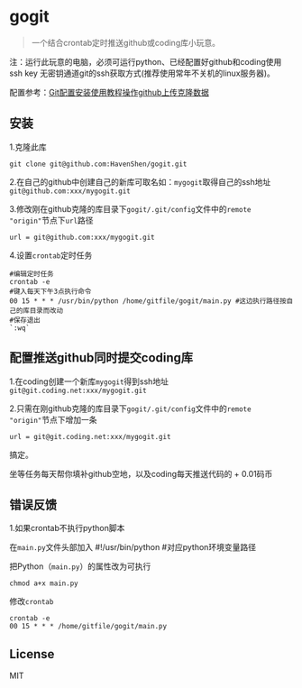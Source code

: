 # gogit

> 一个结合crontab定时推送github或coding库小玩意。

注：运行此玩意的电脑，必须可运行python、已经配置好github和coding使用ssh key 无密钥通道git的ssh获取方式(推荐使用常年不关机的linux服务器)。

配置参考：[Git配置安装使用教程操作github上传克隆数据](http://www.cnblogs.com/havenshen/p/3493522.html)

## 安装

1.克隆此库
  
  ```shell
  git clone git@github.com:HavenShen/gogit.git
  ```

2.在自己的github中创建自己的新库可取名如：`mygogit`取得自己的ssh地址`git@github.com:xxx/mygogit.git`

3.修改刚在github克隆的库目录下`gogit/.git/config`文件中的`remote "origin"`节点下`url`路径

  ```shell
  url = git@github.com:xxx/mygogit.git
  ```

4.设置`crontab`定时任务

  ```shell
  #编辑定时任务
  crontab -e
  #键入每天下午3点执行命令
  00 15 * * * /usr/bin/python /home/gitfile/gogit/main.py #这边执行路径按自己的库目录而改动
  #保存退出
  `:wq`
  ```
  
## 配置推送github同时提交coding库

1.在coding创建一个新库`mygogit`得到ssh地址`git@git.coding.net:xxx/mygogit.git`

2.只需在刚github克隆的库目录下`gogit/.git/config`文件中的`remote "origin"`节点下增加一条

  ```shell
  url = git@git.coding.net:xxx/mygogit.git
  ```

搞定。

坐等任务每天帮你填补github空地，以及coding每天推送代码的 + 0.01码币

## 错误反馈

1.如果crontab不执行python脚本

在`main.py`文件头部加入
#!/usr/bin/python #对应python环境变量路径

把Python（`main.py`）的属性改为可执行

  ```shell
  chmod a+x main.py
  ```

修改`crontab`

  ```shell
  crontab -e
  00 15 * * * /home/gitfile/gogit/main.py
  ```
  
## License

MIT
